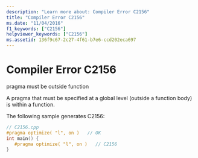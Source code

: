 ```yaml
---
description: "Learn more about: Compiler Error C2156"
title: "Compiler Error C2156"
ms.date: "11/04/2016"
f1_keywords: ["C2156"]
helpviewer_keywords: ["C2156"]
ms.assetid: 136f9c67-2c27-4f61-b7e6-ccd202eca697
---
```

# Compiler Error C2156

pragma must be outside function

A pragma that must be specified at a global level (outside a function body) is within a function.

The following sample generates C2156:

```cpp
// C2156.cpp
#pragma optimize( "l", on )   // OK
int main() {
   #pragma optimize( "l", on )   // C2156
}
```
